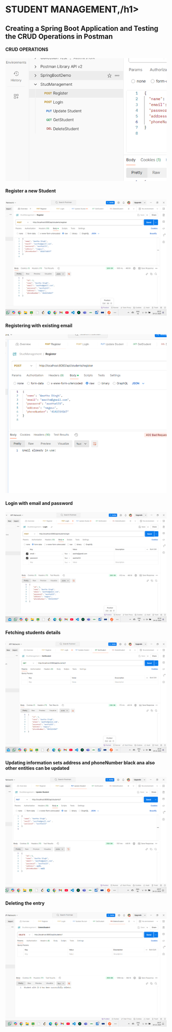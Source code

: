 <p align="center">
  <strong><h1>STUDENT MANAGEMENT,/h1></strong>
</p>

## Creating a Spring Boot Application and Testing the CRUD Operations in Postman

#### CRUD OPERATIONS
![Opeartions](ImagesQuePart1/CRUDOP.png  "CRUD OPERATIONS" )

#### Register a new Student
![REGISTER - POST](ImagesQuePart1/Register.png  "REGITER A NEW STUDENT")

#### Registering with existing email
![REGISTER - POST](ImagesQuePart1/RegisterErrorIfSameEmail.png  "REGITER WITH EXIXTING EMAIL THROWS ERROR")

#### Login with email and password
![LOGIN - POST](ImagesQuePart1/Login.png )

#### Fetching students details
![FETCH STUDENT - GET](ImagesQuePart1/FetchStudent.png )

#### Updating information sets address and phoneNumber black ana also other entities can be updated
![UPDATE - PUT](ImagesQuePart1/Update.png )

#### Deleting the entry
![REMOVE - DELETE](ImagesQuePart1/Delete.png )
